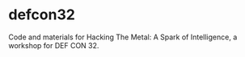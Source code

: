 # defcon32
Code and materials for Hacking The Metal: A Spark of Intelligence, a workshop for DEF CON 32.
